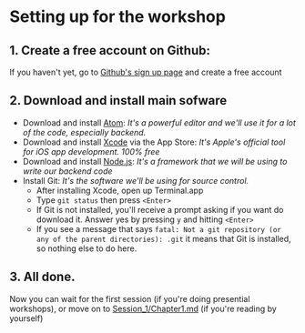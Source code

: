 # Setting up for the workshop

## 1. Create a free account on Github:
If you haven't yet, go to [Github's sign up page](https://github.com/join) and create a free account

## 2. Download and install main sofware
 - Download and install [Atom](https://atom.io/): _It's a powerful editor and we'll use it for a lot of the code, especially backend._
 - Download and install [Xcode](https://itunes.apple.com/us/app/xcode/id497799835?ls=1&mt=12) via the App Store: _It's Apple's official tool for iOS app development. 100% free_
 - Download and install [Node.js](https://nodejs.org/en/download/): _It's a framework that we will be using to write our backend code_
 - Install Git: _It's the software we'll be using for source control._
   - After installing Xcode, open up Terminal.app
   - Type `git status` then press `<Enter>`
   - If Git is not installed, you'll receive a prompt asking if you want do download it. Answer yes by pressing `y` and hitting `<Enter>`
   - If you see a message that says `fatal: Not a git repository (or any of the parent directories): .git` it means that Git is installed, so nothing else to do here.

## 3. All done.
 Now you can wait for the first session (if you're doing presential workshops), or move on to [Session_1/Chapter1.md](./Session_1/Chapter1.md) (if you're reading by yourself)
